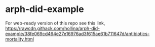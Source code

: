 # arph-did-example
 
 
 For web-ready version of this repo see this link, https://rawcdn.githack.com/hollina/arph-did-example/38fe069cd464e27e16976ad3f615ae61b711647d/antibiotics-mortality.html 
